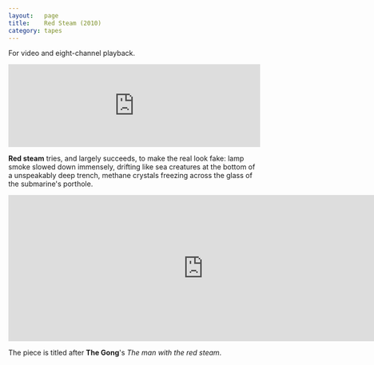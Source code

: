 ```yaml
---
layout:   page
title:    Red Steam (2010)
category: tapes
---
```


For video and eight-channel playback.

<p><iframe width="100%" height="166" scrolling="no" frameborder="no" src="https://w.soundcloud.com/player/?url=http%3A%2F%2Fapi.soundcloud.com%2Ftracks%2F93151300&amp;color=ff6600&amp;auto_play=false&amp;show_artwork=false"></iframe></p>

**Red steam** tries, and largely succeeds, to make the real look fake: lamp
smoke slowed down immensely, drifting like sea creatures at the bottom of a
unspeakably deep trench, methane crystals freezing across the glass of the
submarine's porthole.

<p><iframe src="http://player.vimeo.com/video/66607462" width="780" height="293" frameborder="0" webkitAllowFullScreen mozallowfullscreen allowFullScreen></iframe></p>

The piece is titled after **The Gong**'s *The man with the red steam*.
